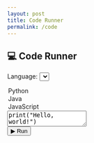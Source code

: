 ```yaml
---
layout: post
title: Code Runner
permalink: /code
---
```


<!-- CodeMirror CSS -->
<link rel="stylesheet" href="https://cdnjs.cloudflare.com/ajax/libs/codemirror/5.65.16/codemirror.min.css">
<link rel="stylesheet" href="https://cdnjs.cloudflare.com/ajax/libs/codemirror/5.65.16/theme/darcula.min.css">

<!-- CodeMirror JS -->
<script src="https://cdnjs.cloudflare.com/ajax/libs/codemirror/5.65.16/codemirror.min.js"></script>
<script src="https://cdnjs.cloudflare.com/ajax/libs/codemirror/5.65.16/mode/python/python.min.js"></script>
<script src="https://cdnjs.cloudflare.com/ajax/libs/codemirror/5.65.16/mode/clike/clike.min.js"></script>
<script src="https://cdnjs.cloudflare.com/ajax/libs/codemirror/5.65.16/mode/javascript/javascript.min.js"></script>

<h2>💻 Code Runner</h2>

<label for="language">Language:</label>
<select id="language">
  <option value="python">Python</option>
  <option value="java">Java</option>
  <option value="javascript">JavaScript</option>
</select>

<textarea id="editor">print("Hello, world!")</textarea>
<br>
<button id="runBtn" class="large primary">▶ Run</button>
<pre id="output"></pre>

<script type="module">
import { pythonURI, javaURI, fetchOptions } from '{{site.baseurl}}/assets/js/api/config.js';

document.addEventListener("DOMContentLoaded", () => {
  const editor = CodeMirror.fromTextArea(document.getElementById("editor"), {
    lineNumbers: true,
    mode: "python",
    theme: "darcula",
    indentUnit: 4,
    tabSize: 4
  });

  const langSelect = document.getElementById("language");
  const outputDiv = document.getElementById("output");

  // 🟦 Language switcher
  langSelect.addEventListener("change", () => {
    const lang = langSelect.value;
    if (lang === "python") {
      editor.setOption("mode", "python");
      editor.setValue("print('Hello, world!')");
    } else if (lang === "java") {
      editor.setOption("mode", "text/x-java");
      editor.setValue("public class Main {\n  public static void main(String[] args) {\n    System.out.println(\"Hello, world!\");\n  }\n}");
    } else if (lang === "javascript") {
      editor.setOption("mode", "javascript");
      editor.setValue("console.log('Hello, world!');");
    }
  });

  // 🟢 Run button logic
  document.getElementById("runBtn").onclick = () => {
    const code = editor.getValue();
    const lang = langSelect.value;
    outputDiv.textContent = "⏳ Running...";

    // ✅ Choose backend URL per language
    let runURL;
    if (lang === "python") runURL = `${pythonURI}/run/python`;
    else if (lang === "java") runURL = `${javaURI}/run/java`;
    else if (lang === "javascript") runURL = `${pythonURI}/run/javascript`; // your new JS endpoint!

    // ✅ Prepare body
    const body = JSON.stringify({ code });

    // ✅ Send request
    const options = { ...fetchOptions, method: "POST", body };
    fetch(runURL, options)
      .then(res => res.json())
      .then(result => {
        const output = result.output || "[no output]";
        outputDiv.textContent = output;
      })
      .catch(err => {
        outputDiv.textContent = "⚠️ " + err.message;
      });
  };
});
</script>
